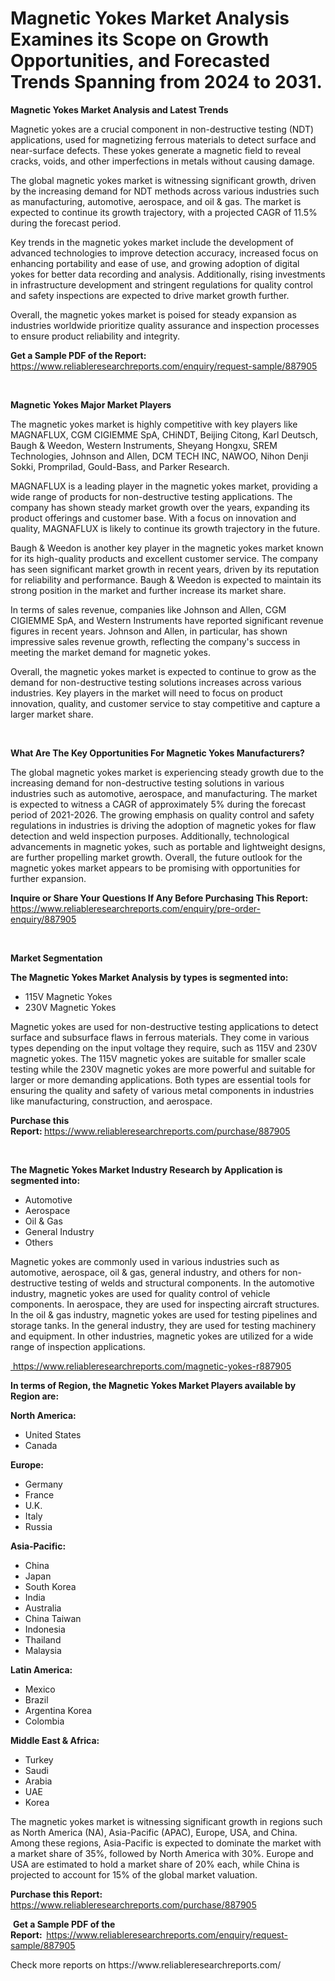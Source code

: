 <p><h1>Magnetic Yokes Market Analysis Examines its Scope on Growth Opportunities, and Forecasted Trends Spanning from 2024 to 2031.</h1></p><p><strong>Magnetic Yokes Market Analysis and Latest Trends</strong></p>
<p><p>Magnetic yokes are a crucial component in non-destructive testing (NDT) applications, used for magnetizing ferrous materials to detect surface and near-surface defects. These yokes generate a magnetic field to reveal cracks, voids, and other imperfections in metals without causing damage.</p><p>The global magnetic yokes market is witnessing significant growth, driven by the increasing demand for NDT methods across various industries such as manufacturing, automotive, aerospace, and oil & gas. The market is expected to continue its growth trajectory, with a projected CAGR of 11.5% during the forecast period.</p><p>Key trends in the magnetic yokes market include the development of advanced technologies to improve detection accuracy, increased focus on enhancing portability and ease of use, and growing adoption of digital yokes for better data recording and analysis. Additionally, rising investments in infrastructure development and stringent regulations for quality control and safety inspections are expected to drive market growth further.</p><p>Overall, the magnetic yokes market is poised for steady expansion as industries worldwide prioritize quality assurance and inspection processes to ensure product reliability and integrity.</p></p>
<p><strong>Get a Sample PDF of the Report:&nbsp;</strong> <a href="https://www.reliableresearchreports.com/enquiry/request-sample/887905">https://www.reliableresearchreports.com/enquiry/request-sample/887905</a></p>
<p>&nbsp;</p>
<p><strong>Magnetic Yokes Major Market Players</strong></p>
<p><p>The magnetic yokes market is highly competitive with key players like MAGNAFLUX, CGM CIGIEMME SpA, CHiNDT, Beijing Citong, Karl Deutsch, Baugh & Weedon, Western Instruments, Sheyang Hongxu, SREM Technologies, Johnson and Allen, DCM TECH INC, NAWOO, Nihon Denji Sokki, Promprilad, Gould-Bass, and Parker Research. </p><p>MAGNAFLUX is a leading player in the magnetic yokes market, providing a wide range of products for non-destructive testing applications. The company has shown steady market growth over the years, expanding its product offerings and customer base. With a focus on innovation and quality, MAGNAFLUX is likely to continue its growth trajectory in the future.</p><p>Baugh & Weedon is another key player in the magnetic yokes market known for its high-quality products and excellent customer service. The company has seen significant market growth in recent years, driven by its reputation for reliability and performance. Baugh & Weedon is expected to maintain its strong position in the market and further increase its market share.</p><p>In terms of sales revenue, companies like Johnson and Allen, CGM CIGIEMME SpA, and Western Instruments have reported significant revenue figures in recent years. Johnson and Allen, in particular, has shown impressive sales revenue growth, reflecting the company's success in meeting the market demand for magnetic yokes.</p><p>Overall, the magnetic yokes market is expected to continue to grow as the demand for non-destructive testing solutions increases across various industries. Key players in the market will need to focus on product innovation, quality, and customer service to stay competitive and capture a larger market share.</p></p>
<p>&nbsp;</p>
<p><strong>What Are The Key Opportunities For Magnetic Yokes Manufacturers?</strong></p>
<p><p>The global magnetic yokes market is experiencing steady growth due to the increasing demand for non-destructive testing solutions in various industries such as automotive, aerospace, and manufacturing. The market is expected to witness a CAGR of approximately 5% during the forecast period of 2021-2026. The growing emphasis on quality control and safety regulations in industries is driving the adoption of magnetic yokes for flaw detection and weld inspection purposes. Additionally, technological advancements in magnetic yokes, such as portable and lightweight designs, are further propelling market growth. Overall, the future outlook for the magnetic yokes market appears to be promising with opportunities for further expansion.</p></p>
<p><strong>Inquire or Share Your Questions If Any Before Purchasing This Report:</strong> <a href="https://www.reliableresearchreports.com/enquiry/pre-order-enquiry/887905">https://www.reliableresearchreports.com/enquiry/pre-order-enquiry/887905</a></p>
<p>&nbsp;</p>
<p><strong>Market Segmentation</strong></p>
<p><strong>The Magnetic Yokes Market Analysis by types is segmented into:</strong></p>
<p><ul><li>115V Magnetic Yokes</li><li>230V Magnetic Yokes</li></ul></p>
<p><p>Magnetic yokes are used for non-destructive testing applications to detect surface and subsurface flaws in ferrous materials. They come in various types depending on the input voltage they require, such as 115V and 230V magnetic yokes. The 115V magnetic yokes are suitable for smaller scale testing while the 230V magnetic yokes are more powerful and suitable for larger or more demanding applications. Both types are essential tools for ensuring the quality and safety of various metal components in industries like manufacturing, construction, and aerospace.</p></p>
<p><strong>Purchase this Report:&nbsp;</strong><a href="https://www.reliableresearchreports.com/purchase/887905">https://www.reliableresearchreports.com/purchase/887905</a></p>
<p>&nbsp;</p>
<p><strong>The Magnetic Yokes Market Industry Research by Application is segmented into:</strong></p>
<p><ul><li>Automotive</li><li>Aerospace</li><li>Oil & Gas</li><li>General Industry</li><li>Others</li></ul></p>
<p><p>Magnetic yokes are commonly used in various industries such as automotive, aerospace, oil & gas, general industry, and others for non-destructive testing of welds and structural components. In the automotive industry, magnetic yokes are used for quality control of vehicle components. In aerospace, they are used for inspecting aircraft structures. In the oil & gas industry, magnetic yokes are used for testing pipelines and storage tanks. In the general industry, they are used for testing machinery and equipment. In other industries, magnetic yokes are utilized for a wide range of inspection applications.</p></p>
<p><a href="https://www.reliableresearchreports.com/magnetic-yokes-r887905">&nbsp;https://www.reliableresearchreports.com/magnetic-yokes-r887905</a></p>
<p><strong>In terms of Region, the Magnetic Yokes Market Players available by Region are:</strong></p>
<p>
    <p> <strong> North America: </strong>
        <ul>
            <li>United States</li>
            <li>Canada</li>
        </ul>
        </p> 
    <p> <strong> Europe: </strong>
        <ul>
            <li>Germany</li>
            <li>France</li>
            <li>U.K.</li>
            <li>Italy</li>
            <li>Russia</li>
        </ul>
        </p> 
    <p> <strong> Asia-Pacific: </strong>
        <ul>
            <li>China</li>
            <li>Japan</li>
            <li>South Korea</li>
            <li>India</li>
            <li>Australia</li>
            <li>China Taiwan</li>
            <li>Indonesia</li>
            <li>Thailand</li>
            <li>Malaysia</li>
        </ul>
        </p> 
    <p> <strong> Latin America: </strong>
        <ul>
            <li>Mexico</li>
            <li>Brazil</li>
            <li>Argentina Korea</li>
            <li>Colombia</li>
        </ul>
        </p> 
    <p> <strong> Middle East & Africa: </strong>
        <ul>
            <li>Turkey</li>
            <li>Saudi</li>
            <li>Arabia</li>
            <li>UAE</li>
            <li>Korea</li>
        </ul>
    </p>
    </p>
<p><p>The magnetic yokes market is witnessing significant growth in regions such as North America (NA), Asia-Pacific (APAC), Europe, USA, and China. Among these regions, Asia-Pacific is expected to dominate the market with a market share of 35%, followed by North America with 30%. Europe and USA are estimated to hold a market share of 20% each, while China is projected to account for 15% of the global market valuation.</p></p>
<p><strong>Purchase this Report: </strong><a href="https://www.reliableresearchreports.com/purchase/887905">https://www.reliableresearchreports.com/purchase/887905</a></p>
<p>&nbsp;<strong>Get a Sample PDF of the Report:&nbsp;&nbsp;</strong><a href="https://www.reliableresearchreports.com/enquiry/request-sample/887905">https://www.reliableresearchreports.com/enquiry/request-sample/887905</a></p>
<p><strong></strong></p>
<p>Check more reports on https://www.reliableresearchreports.com/</p>